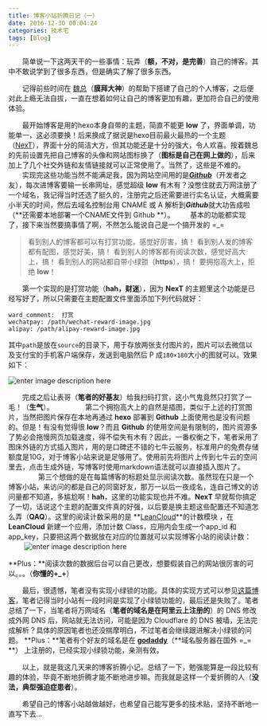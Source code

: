 ```yaml
---
title: 博客小站折腾日记（一）
date: 2016-12-30 00:04:24
categories: 技术宅
tags: [Blog]
---
```

　　简单说一下这两天干的一些事情：玩弄（**额，不对，是完善**）自己的博客。其中不敢说学到了很多东西，但是确实了解了很多东西。
  
　　记得前些时间在 [魏总](https://blog.lxmoses.com/)（**膜拜大神**）的帮助下搭建了自己的个人博客，之后便对此上瘾无法自拔，一直在想着如何让自己的博客更加有趣，更加符合自己的使用体验。
  <!-- more -->
　　最开始博客是用的hexo本身自带的主题，简直不能更 **low** 了，界面单调，功能单一，这必须要换！后来换成了据说是hexo目前最火最热的一个主题（[NexT](http://theme-next.iissnan.com/)），界面十分的简洁大方，但其功能还是十分的强大，令人欢喜。按着魏总的先前设置先把自己博客的头像和网站图标换了（**图标是自己在网上做的**），后来加上了几个社交外链和友情链接就可以正常使用了。当然了，这些是不难的。
　　实现完这些功能当然不能满足我，因为网站空间用的是[***Github***](https://github.com/)（开发者之友），每次进博客要输一长串网址，感觉超级 **low** 有木有？没憋住就去万网注册了一个域名，我记得当时还选了挺久的，注册完之后还需要进行实名认证，大概需要小半天的时间，然后去域名控制台用 CNAME 或 A 解析到***Github***就大功告成啦（**还需要本地部署一个CNAME文件到 Github **）。
　　基本的功能都实现了，接下来当然要搞事情了啊，不然怎么能说自己是一个搞开发的 =_= 
  
  >看到别人的博客都可以有打赏功能，感觉好厉害，搞！
  >看到别人发的博客都有配图，感觉好美，搞！
  >看到别人的博客都有阅读次数，感觉好高大上，搞！
  >看到别人的网站都自带小绿锁（**https**），搞！
  >要拥抱高大上，拒绝 **low**！
  
　　第一个实现的是打赏功能（**hah，财迷**），因为 **NexT** 的主题里这个功能是已经写好了，所以只需要在主题配置文件里面添加下列代码就好：
```
ward_comment:  打赏
wechatpay: /path/wechat-reward-image.jpg
alipay: /path/alipay-reward-image.jpg
```
其中`path`是放在`source`的目录下，用于存放两张支付图片的，图片可以去微信以及支付宝的手机客户端保存，发送到电脑然后 P 成`180×180`大小的图就可以。效果如下：

![enter image description here](http://oitn1f77m.bkt.clouddn.com/%E6%89%93%E8%B5%8F.png)

　　完成之后让表哥（**笔者的好基友**）给我扫码打赏，这小气鬼竟然只打赏了一毛！（**生气**）。
　　
　　第二个拥抱高大上的自然是插图，类似于上述的打赏图片，当然把图片保存在本地再通过 **hexo** 部署到 **Github** 上面使用也是没有问题的。但是！有没有觉得很 **low**？而且 **Github** 的使用空间是有限制的，图片资源多了势必会拖慢网页加载速度，得不偿失有木有？因此，一番权衡之下，笔者采用了图床外链的方式插入图片，用的是口碑还不错的七牛云服务，标准用户的免费存储额度是10G，对于博客小站来说是足够用了。使用前先将图片上传到七牛云的空间里去，点击生成外链，写博客时使用markdown语法就可以直接插入图片了。
　　
　　第三个想做的是在每篇博客的标题处显示阅读次数。虽然现在只是一个博客小站，来访问的都是自己的同窗好友，那万一以后一夜成名，连自己博文的访问量都不知道，多尴尬啊！**hah**，这里的功能实现也并不难。**NexT** 早就帮你搞定了一切，话说这个主题的配置文件真的好强，以后要是换主题这些配置还不知道怎么弄（**QAQ**）。这里的阅读计数采用的是 **[LeanCloud](https://leancloud.cn/)**的计数模块 ，在 **LeanCloud** 新建一个应用，添加计数 Class，应用内会生成一个app_id 和 app_key，只要把这两个数据放在对应的位置就可以实现博客小站的阅读计数：
　　
![enter image description here](http://oitn1f77m.bkt.clouddn.com/LeanCloud.png)

**Plus：**阅读次数的数据后台可以自己更改，想要假装自己的网站很厉害的可以。。。（**你懂的+_+**）

　　最后，很遗憾，笔者没有实现小绿锁的功能。具体的实现方式可以参见[这篇博客](https://yicodes.com/2016/12/04/free-cloudflare-ssl-for-custom-domain/)，笔者记得当时小站有一段时间是实现了小绿锁功能的，最后还是失败了。笔者总结了一下，当笔者将万网域名（**笔者的域名是在阿里云上注册的**）的 DNS 修改成外网 DNS 后，网站就无法访问，可能是因为 Cloudflare 的 DNS 被墙，无法完成解析？具体的原因笔者也还没揣摩明白，不过笔者会继续跟进解决小绿锁的问题。
**Plus：**笔者有个好友的域名是在 [**godaddy**](https://sg.godaddy.com/zh/)（**域名服务器在国外 =_= **） 上注册的，已经实现小绿锁功能，亲测有效。

　　以上，就是我这几天来的博客折腾小记。总结了一下，勉强能算是一段比较有趣的体验，毕竟不断地折腾才能不断地进步嘛。而我就是这样一个爱折腾的人（**没法，典型强迫症患者**）。
  
　　希望自己的博客小站越做越好，也希望自己能写更多的技术贴，坚持不断地一直写下去...
